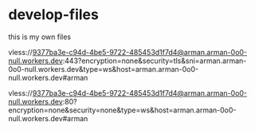 # develop-files
this is my own files

vless://9377ba3e-c94d-4be5-9722-485453d1f7d4@arman.arman-0o0-null.workers.dev:443?encryption=none&security=tls&sni=arman.arman-0o0-null.workers.dev&type=ws&host=arman.arman-0o0-null.workers.dev#arman


vless://9377ba3e-c94d-4be5-9722-485453d1f7d4@arman.arman-0o0-null.workers.dev:80?encryption=none&security=none&type=ws&host=arman.arman-0o0-null.workers.dev#arman
